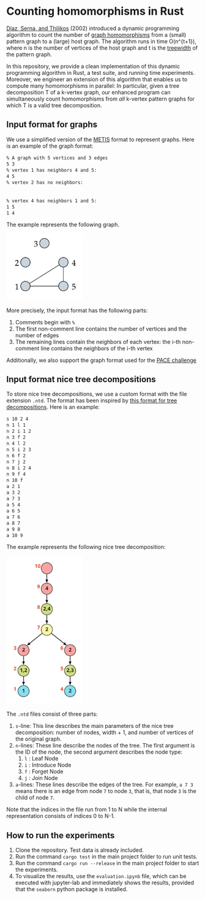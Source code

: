 # Counting homomorphisms in Rust

[Díaz, Serna, and Thilikos](https://www.sciencedirect.com/science/article/pii/S0304397502000178) (2002) introduced a dynamic programming algorithm to count the number of [graph homomorphisms](https://en.wikipedia.org/wiki/Graph_homomorphism) from a (small) pattern graph to a (large) host graph.
The algorithm runs in time O(n^{t+1}), where n is the number of vertices of the host graph and t is the [treewidth](https://en.wikipedia.org/wiki/Treewidth) of the pattern graph.

In this repository, we provide a clean implementation of this dynamic programming algorithm in Rust, a test suite, and running time experiments.
Moreover, we engineer an extension of this algorithm that enables us to compute many homomorphisms in parallel: In particular, given a tree decomposition T of a k-vertex graph, our enhanced program can simultaneously count homomorphisms from _all_ k-vertex pattern graphs for which T is a valid tree decomposition.

## Input format for graphs

We use a simplified version of the [METIS](http://glaros.dtc.umn.edu/gkhome/metis/metis/overview) format to represent graphs.
Here is an example of the graph format:

```
% A graph with 5 vertices and 3 edges
5 3
% vertex 1 has neighbors 4 and 5:
4 5
% vertex 2 has no neighbors:


% vertex 4 has neighbors 1 and 5:
1 5
1 4
```

The example represents the following graph.

<img src="secondary_ressources/graph_format_example.png" width="200">

More precisely, the input format has the following parts:

1. Comments begin with `%`
2. The first non-comment line contains the number of vertices and the number of edges
3. The remaining lines contain the neighbors of each vertex: the i-th non-comment line contains the neighbors of the i-th vertex

Additionally, we also support the graph format used for the [PACE challenge](https://github.com/PACE-challenge/Treewidth)

## Input format nice tree decompositions

To store nice tree decompositions, we use a custom format with the file extension `.ntd`.
The format has been inspired by [this format for tree decompositions](https://github.com/PACE-challenge/Treewidth#output-format).
Here is an example:

```
s 10 2 4
n 1 l 1
n 2 i 1 2
n 3 f 2
n 4 l 2
n 5 i 2 3
n 6 f 2
n 7 j 2
n 8 i 2 4
n 9 f 4
n 10 f
a 2 1
a 3 2
a 7 3
a 5 4
a 6 5
a 7 6
a 8 7
a 9 8
a 10 9
```

The example represents the following nice tree decomposition:

<img src="secondary_ressources/example_graph_ntd_format.jpg" width="200">

The `.ntd` files consist of three parts:

1. `s`-line: This line describes the main parameters of the nice tree decomposition: number of nodes, width + 1, and number of vertices of the original graph.
2. `n`-lines: These line describe the nodes of the tree. The first argument is the ID of the node, the second argument describes the node type:
   1. `l` : Leaf Node
   2. `i` : Introduce Node
   3. `f` : Forget Node
   4. `j` : Join Node
3. `a`-lines: These lines describe the edges of the tree. For example, `a 7 3` means there is an edge from node `7` to node `3`, that is, that node `3` is the child of node `7`.

Note that the indices in the file run from 1 to N while the internal representation consists of indices 0 to N-1.

## How to run the experiments

1. Clone the repository. Test data is already included.
2. Run the command `cargo test` in the main project folder to run unit tests.
3. Run the command `cargo run --release` in the main project folder to start the experiments.
4. To visualize the results, use the `evaluation.ipynb` file, which can be executed with jupyter-lab and immediately shows the results, provided that the `seaborn` python package is installed.
